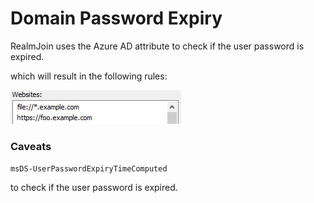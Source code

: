 # Domain Password Expiry

RealmJoin uses the Azure AD attribute to check if the user password is expired.

which will result in the following rules:

![Policies.TrustedSites](../.gitbook/assets/rj-policies-trustedsites.png)

### Caveats

`msDS-UserPasswordExpiryTimeComputed`

to check if the user password is expired.

